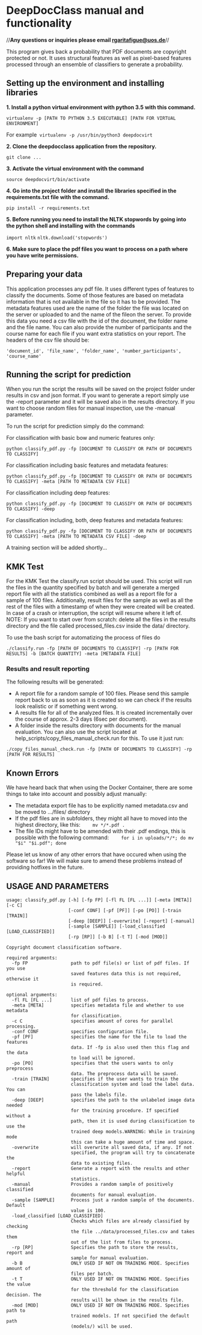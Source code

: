 # DeepDocClass manual and functionality

//**Any questions or inquiries please email rgaritafigue@uos.de**//

This program gives back a probability that PDF documents are copyright protected or not.
It uses structural features as well as pixel-based features processed through an ensemble of classifiers to generate a probability.

## Setting up the environment and installing libraries

**1. Install a python virtual environment with python 3.5 with this command.**

`virtualenv -p [PATH TO PYTHON 3.5 EXECUTABLE] [PATH FOR VIRTUAL ENVIRONMENT]`

For example` virtualenv -p /usr/bin/python3 deepdocvirt`

**2. Clone the deepdocclass application from the repository.**

`git clone ...`

**3. Activate the virtual environment with the command**

`source deepdocvirt/bin/activate`

**4. Go into the project folder and install the libraries specified in the requirements.txt file with the command.**

`pip install -r requirements.txt`

**5. Before running you need to install the NLTK stopwords by going into the python shell and installing with the commands**

`import nltk`
`nltk.download('stopwords')`

**6. Make sure to place the pdf files you want to process on a path where you have write permissions.**

## Preparing your data

This application processes any pdf file. It uses different types of features to classify the documents.
Some of those features are based on metadata information that is not available in the file so it has to be provided.
The metadata features used are the name of the folder the file was located on the server or uploaded to 
and the name of the fileon the server.
To provide this data you need a csv file with the id of the document, the folder name and the file name.
You can also provide the number of participants and the course name for each file if you want extra statistics 
on your report.
The headers of the csv file should be:

`'document_id', 'file_name', 'folder_name', 'number_participants', 'course_name'` 

## Running the script for prediction

When you run the script the results will be saved on the project folder under results in csv and json format.
If you want to generate a report simply use the -report parameter and it will be saved also in the results directory.
If you want to choose random files for manual inspection, use the -manual parameter.

To run the script for prediction simply do the command:

For classification with basic bow and numeric features only:

`python classify_pdf.py -fp [DOCUMENT TO CLASSIFY OR PATH OF DOCUMENTS TO CLASSIFY]`

For classification including basic features and metadata features:

`python classify_pdf.py -fp [DOCUMENT TO CLASSIFY OR PATH OF DOCUMENTS TO CLASSIFY] -meta [PATH TO METADATA CSV FILE]`

For classification including deep features:

`python classify_pdf.py -fp [DOCUMENT TO CLASSIFY OR PATH OF DOCUMENTS TO CLASSIFY] -deep`

For classification including, both, deep features and metadata features:

`python classify_pdf.py -fp [DOCUMENT TO CLASSIFY OR PATH OF DOCUMENTS TO CLASSIFY] -meta [PATH TO METADATA CSV FILE] -deep`

A training section will be added shortly...

## KMK Test

For the KMK Test the classify.run script should be used.
This script will run the files in the quantity specified by batch and will generate a merged report file
with all the statistics combined as well as a report file for a sample of 100 files. Additionally, result files for the sample
as well as all the rest of the files with a timestamp of when they were created will be created. In case of a crash or interruption, the script will resume where it left of.
NOTE: If you want to start over from scratch: delete all the files in the results directory and the file called processed_files.csv inside the data/ directory.

To use the bash script for automatizing the process of files do

`./classify.run -fp [PATH OF DOCUMENTS TO CLASSIFY] -rp [PATH FOR RESULTS] -b [BATCH QUANTITY] -meta [METADATA FILE]`

### Results and result reporting

The following results will be generated:
- A report file for a random sample of 100 files. Please send this sample report back to us as soon as it is created so we can check if the results look realistic or if something went wrong.
- A results file for all of the analyzed files. It is created incrementally over the course of approx. 2-3 days (6sec per document). 
- A folder inside the results directory with documents for the manual evaluation. You can also use the script located at help_scripts/copy_files_manual_check.run for this. To use it just run:

`./copy_files_manual_check.run -fp [PATH OF DOCUMENTS TO CLASSIFY] -rp [PATH FOR RESULTS]`

## Known Errors

We have heard back that when using the Docker Container, there are some things to take into account and possibly adjust manually:
- The metadata export file has to be explicitly named metadata.csv and be moved to .../files/ directory
- If the pdf files are in subfolders, they might all have to moved into the highest directory, like this:
`    mv */*.pdf .`
- The file IDs might have to be amended with their .pdf endings, this is possible with the following command:
`    for i in uploads/*/*; do mv "$i" "$i.pdf"; done`

Please let us know of any other errors that have occured when using the software so far! We will make sure to amend these problems instead of providing hotfixes in the future.

## USAGE AND PARAMETERS
```
usage: classify_pdf.py [-h] [-fp FP] [-fl FL [FL ...]] [-meta [META]] [-c C]
                       [-conf CONF] [-pf [PF]] [-po [PO]] [-train [TRAIN]]
                       [-deep [DEEP]] [-overwrite] [-report] [-manual]
                       [-sample [SAMPLE]] [-load_classified [LOAD_CLASSIFIED]]
                       [-rp [RP]] [-b B] [-t T] [-mod [MOD]]

Copyright document classification software.

required arguments:
  -fp FP                path to pdf file(s) or list of pdf files. If you use
                        saved features data this is not required, otherwise it
                        is required.

optional arguments:
  -fl FL [FL ...]       list of pdf files to process.
  -meta [META]          specifies metadata file and whether to use metadata
                        for classification.
  -c C                  specifies amount of cores for parallel processing.
  -conf CONF            specifies configuration file.
  -pf [PF]              specifies the name for the file to load the features
                        data. If -fp is also used then this flag and the data
                        to load will be ignored.
  -po [PO]              specifies that the users wants to only preprocess
                        data. The preprocess data will be saved.
  -train [TRAIN]        specifies if the user wants to train the
                        classification system and load the label data. You can
                        pass the labels file.
  -deep [DEEP]          specifies the path to the unlabeled image data needed
                        for the training procedure. If specified without a
                        path, then it is used during classification to use the
                        trained deep models.WARNING: While in training mode
                        this can take a huge amount of time and space.
  -overwrite            will overwrite all saved data, if any. If not
                        specified, the program will try to concatenate the
                        data to existing files.
  -report               Generate a report with the results and other helpful
                        statistics.
  -manual               Provides a random sample of positively classified
                        documents for manual evaluation.
  -sample [SAMPLE]      Process just a random sample of the documents. Default
                        value is 100.
  -load_classified [LOAD_CLASSIFIED]
                        Checks which files are already classified by checking
                        the file ../data/processed_files.csv and takes them
                        out of the list from files to process.
  -rp [RP]              Specifies the path to store the results, report and
                        sample for manual evaluation.
  -b B                  ONLY USED IF NOT ON TRAINING MODE. Specifies amount of
                        files per batch.
  -t T                  ONLY USED IF NOT ON TRAINING MODE. Specifies the value
                        for the threshold for the classification decision. The
                        results will be shown in the results file.
  -mod [MOD]            ONLY USED IF NOT ON TRAINING MODE. Specifies path to
                        trained models. If not specified the default path
                        (models/) will be used.

```
